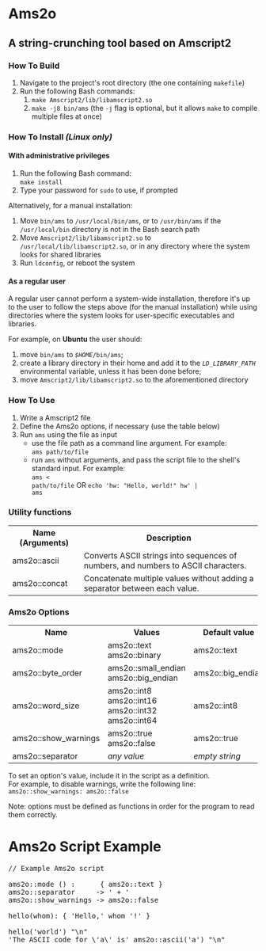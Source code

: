 # Ams2o
## A string-crunching tool based on Amscript2


### How To Build

1. Navigate to the project's root directory (the one containing <code>makefile</code>)
2. Run the following Bash commands:
   1. <code>make Amscript2/lib/libamscript2.so</code>
   2. <code>make -j8 bin/ams</code> (the <code>-j</code> flag is optional, but it
      allows <code>make</code> to compile multiple files at once)


### How To Install *(Linux only)*

#### With administrative privileges

1. Run the following Bash command: <br/>
   <code>make install</code>
2. Type your password for <code>sudo</code> to use, if prompted

Alternatively, for a manual installation:

1. Move <code>bin/ams</code> to <code>/usr/local/bin/ams</code>, or to
   <code>/usr/bin/ams</code> if the <code>/usr/local/bin</code> directory
   is not in the Bash search path
2. Move <code>Amscript2/lib/libamscript2.so</code> to
   <code>/usr/local/lib/libamscript2.so</code>, or in any directory where
   the system looks for shared libraries
3. Run <code>ldconfig</code>, or reboot the system

#### As a regular user

A regular user cannot perform a system-wide installation, therefore it's up
to the user to follow the steps above (for the manual installation) while
using directories where the system looks for user-specific executables and
libraries.

For example, on **Ubuntu** the user should:
1. move <code>bin/ams</code> to <code><i>$HOME</i>/bin/ams</code>;
2. create a library directory in their home and add it to the
   <code><i>LD_LIBRARY_PATH</i></code> environmental variable, unless it has
   been done before;
3. move <code>Amscript2/lib/libamscript2.so</code> to the aforementioned
   directory


### How To Use

1. Write a Amscript2 file
2. Define the Ams2o options, if necessary (use the table below)
3. Run <code>ams</code> using the file as input
   - use the file path as a command line argument. For example: <br/>
     <code>ams path/to/file</code>
   - run <code>ams</code> without arguments, and pass the script file
     to the shell's standard input. For example: <br/>
     <code>ams &lt; path/to/file</code>
     OR
     <code>echo 'hw: "Hello, world!" hw' | ams</code>


### Utility functions

<table>
	<tr> <th>Name (Arguments)</th> <th>Description</th> </tr>
	<tr>
		<td> ams2o::ascii </td>
		<td>
			Converts ASCII strings into sequences of numbers, and
			numbers to ASCII characters.
		</td>
	</tr>
	<tr>
		<td> ams2o::concat </td>
		<td>
			Concatenate multiple values without adding a separator
			between each value.
		</td>
	</tr>
</table>


### Ams2o Options

<table>
	<tr> <th>Name</th> <th>Values</th> <th>Default value</th> </tr>
	<tr>
		<td> ams2o::mode </td>
		<td>
			ams2o::text <br/> ams2o::binary
		</td>
		<td> ams2o::text </td>
	</tr>
	<tr>
		<td> ams2o::byte_order </td>
		<td>
			ams2o::small_endian <br/> ams2o::big_endian
		</td>
		<td> ams2o::big_endian </td>
	</tr>
	<tr>
		<td> ams2o::word_size </td>
		<td>
			ams2o::int8 <br/> ams2o::int16 <br/>
			ams2o::int32 <br/> ams2o::int64
		</td>
		<td> ams2o::int8 </td>
	</tr>
	<tr>
		<td> ams2o::show_warnings </td>
		<td>
			ams2o::true <br/> ams2o::false
		</td>
		<td> ams2o::true </td>
	</tr>
	<tr>
		<td> ams2o::separator </td>
		<td>
			<i>any value</i>
		</td>
		<td> <i>empty string</i> </td>
	</tr>
</table>

<p>
	To set an option's value, include it in the script as a definition. <br/>
	For example, to disable warnings, write the following line:
	<code>ams2o::show_warnings: ams2o::false</code>
</p> <p>
	Note: options must be defined as functions in order for the program
	to read them correctly.
</p>


# Ams2o Script Example

<pre>// Example Ams2o script

ams2o::mode () :      { ams2o::text }
ams2o::separator     -> ' + '
ams2o::show_warnings -> ams2o::false

hello(whom): { 'Hello,' whom '!' }

hello('world') "\n"
'The ASCII code for \'a\' is' ams2o::ascii('a') "\n"</pre>
